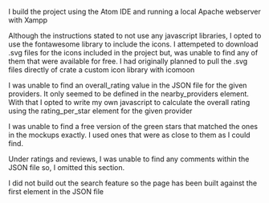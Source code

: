 I build the project using the Atom IDE and running a local Apache webserver with Xampp

Although the instructions stated to not use any javascript libraries, I opted to use the fontawesome library to include the icons.  I attempeted to download .svg files for the icons included in the project but, was unable to find any of them that were available for free.  I had originally planned to pull the .svg files directly of crate a custom icon library with icomoon 

I was unable to find an overall_rating value in the JSON file for the given providers.  It only seemed to be defined in the nearby_providers element.  With that I opted to write my own javascript to calculate the overall rating using the  rating_per_star element for the given provider

I was unable to find a free version of the green stars that matched the ones in the mockups exactly.  I used ones that were as close to them as I could find.

Under ratings and reviews, I was unable to find any comments within the JSON file so, I omitted this section.

I did not build out the search feature so the page has been built against the first element in the JSON file


